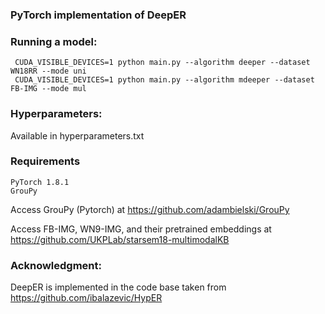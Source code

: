 ### PyTorch implementation of DeepER


### Running a model:

     CUDA_VISIBLE_DEVICES=1 python main.py --algorithm deeper --dataset WN18RR --mode uni
     CUDA_VISIBLE_DEVICES=1 python main.py --algorithm mdeeper --dataset FB-IMG --mode mul


### Hyperparameters: 

Available in hyperparameters.txt 


### Requirements

	PyTorch	1.8.1
	GrouPy

Access GrouPy (Pytorch) at https://github.com/adambielski/GrouPy 

Access FB-IMG, WN9-IMG, and their pretrained embeddings at https://github.com/UKPLab/starsem18-multimodalKB 	

### Acknowledgment: 
DeepER is implemented in the code base taken from https://github.com/ibalazevic/HypER
